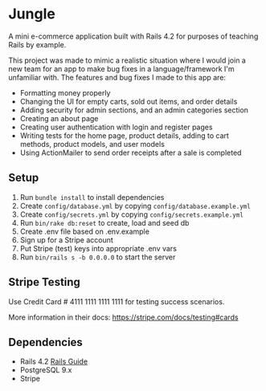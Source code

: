 # Jungle

A mini e-commerce application built with Rails 4.2 for purposes of teaching Rails by example.

This project was made to mimic a realistic situation where I would join a new team for an app to make bug fixes in a language/framework I'm unfamiliar with. The features and bug fixes I made to this app are:

- Formatting money properly
- Changing the UI for empty carts, sold out items, and order details
- Adding security for admin sections, and an admin categories section
- Creating an about page
- Creating user authentication with login and register pages
- Writing tests for the home page, product details, adding to cart methods, product models, and user models
- Using ActionMailer to send order receipts after a sale is completed

## Setup

1. Run `bundle install` to install dependencies
2. Create `config/database.yml` by copying `config/database.example.yml`
3. Create `config/secrets.yml` by copying `config/secrets.example.yml`
4. Run `bin/rake db:reset` to create, load and seed db
5. Create .env file based on .env.example
6. Sign up for a Stripe account
7. Put Stripe (test) keys into appropriate .env vars
8. Run `bin/rails s -b 0.0.0.0` to start the server

## Stripe Testing

Use Credit Card # 4111 1111 1111 1111 for testing success scenarios.

More information in their docs: <https://stripe.com/docs/testing#cards>

## Dependencies

- Rails 4.2 [Rails Guide](http://guides.rubyonrails.org/v4.2/)
- PostgreSQL 9.x
- Stripe
